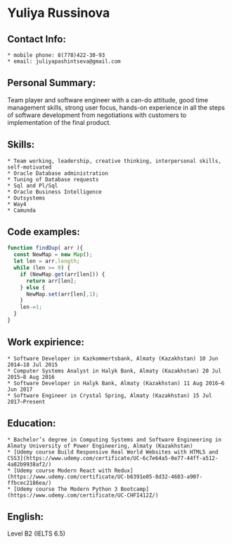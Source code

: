 # Yuliya Russinova

## Contact Info:
	* mobile phone: 8(778)422-30-93
	* email: juliyapashintseva@gmail.com

## Personal Summary:
   Team player and software engineer with a can-do attitude, good time management skills, strong user focus, hands-on experience in all the steps of software development from negotiations with customers to implementation of the final product.

## Skills:
	* Team working, leadership, creative thinking, interpersonal skills, self-motivated
	* Oracle Database administration
	* Tuning of Database requests
	* Sql and Pl/Sql
	* Oracle Business Intelligence 
	* Outsystems
	* Way4
	* Camunda

## Code examples:
```javascript
function findDup( arr ){
  const NewMap = new Map();
  let len = arr.length;
  while (len >= 0) {
    if (NewMap.get(arr[len])) {
      return arr[len];
    } else {
      NewMap.set(arr[len],1);
    }
    len-=1;
  }
}
```
## Work expirience:
	* Software Developer in Kazkommertsbank, Almaty (Kazakhstan) 10 Jun 2014–18 Jul 2015
	* Computer Systems Analyst in Halyk Bank, Almaty (Kazakhstan) 20 Jul 2015–8 Aug 2016
	* Software Developer in Halyk Bank, Almaty (Kazakhstan) 11 Aug 2016–6 Jun 2017
	* Software Engineer in Crystal Spring, Almaty (Kazakhstan) 15 Jul 2017–Present

## Education: 
	* Bachelor’s degree in Computing Systems and Software Engineering in Almaty University of Power Engineering, Almaty (Kazakhstan) 
	* [Udemy course Build Responsive Real World Websites with HTML5 and CSS3](https://www.udemy.com/certificate/UC-6c7e64a5-0e77-44ff-a512-4a82b9938af2/)
	* [Udemy course Modern React with Redux](https://www.udemy.com/certificate/UC-b6391e05-8d32-4603-a907-ffbcec2186ea/)
	* [Udemy course The Modern Python 3 Bootcamp](https://www.udemy.com/certificate/UC-CHFI412Z/)

## English:
Level B2 (IELTS 6.5)

